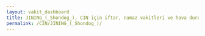 ```yaml
---
layout: vakit_dashboard
title: JINING_(_Shondog_), CIN için iftar, namaz vakitleri ve hava durumu - ilçe/eyalet seç
permalink: /CIN/JINING_(_Shondog_)/
---
```


<script type="text/javascript">
  var GLOBAL_COUNTRY = 'CIN';
  var GLOBAL_CITY = 'JINING_(_Shondog_)';
  var GLOBAL_STATE = '';
  var lat = 72;
  var lon = 21;
</script>
